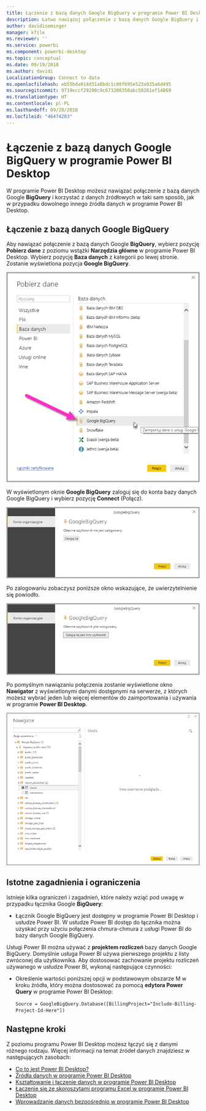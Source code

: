```yaml
---
title: Łączenie z bazą danych Google BigQuery w programie Power BI Desktop
description: Łatwo nawiązuj połączenie z bazą danych Google BigQuery i korzystaj z niej w programie Power BI Desktop
author: davidiseminger
manager: kfile
ms.reviewer: ''
ms.service: powerbi
ms.component: powerbi-desktop
ms.topic: conceptual
ms.date: 09/19/2018
ms.author: davidi
LocalizationGroup: Connect to data
ms.openlocfilehash: eb55bda914d31a8bdc1c90f695e523a935a6d495
ms.sourcegitcommit: 9719eccf29298c9c673200350abc58281ef14869
ms.translationtype: HT
ms.contentlocale: pl-PL
ms.lasthandoff: 09/20/2018
ms.locfileid: "46474203"
---
```

# <a name="connect-to-a-google-bigquery-database-in-power-bi-desktop"></a>Łączenie z bazą danych Google BigQuery w programie Power BI Desktop
W programie Power BI Desktop możesz nawiązać połączenie z bazą danych Google **BigQuery** i korzystać z danych źródłowych w taki sam sposób, jak w przypadku dowolnego innego źródła danych w programie Power BI Desktop.

## <a name="connect-to-google-bigquery"></a>Łączenie z bazą danych Google BigQuery
Aby nawiązać połączenie z bazą danych Google **BigQuery**, wybierz pozycję **Pobierz dane** z poziomu wstążki **Narzędzia główne** w programie Power BI Desktop. Wybierz pozycję **Baza danych** z kategorii po lewej stronie. Zostanie wyświetlona pozycja **Google BigQuery**.

![Okno dialogowe Pobieranie danych dla bazy danych Google BigQuery](media/desktop-connect-bigquery/connect_bigquery_01.png)

W wyświetlonym oknie **Google BigQuery** zaloguj się do konta bazy danych Google BigQuery i wybierz pozycję **Connect** (Połącz).

![Logowanie do bazy danych Google BigQuery](media/desktop-connect-bigquery/connect_bigquery_02.png)

Po zalogowaniu zobaczysz poniższe okno wskazujące, że uwierzytelnienie się powiodło. 

![Pomyślne zalogowanie do usługi Google](media/desktop-connect-bigquery/connect_bigquery_02b.png)

Po pomyślnym nawiązaniu połączenia zostanie wyświetlone okno **Nawigator** z wyświetlonymi danymi dostępnymi na serwerze, z których możesz wybrać jeden lub więcej elementów do zaimportowania i używania w programie **Power BI Desktop**.

![Dane z bazy danych Google BigQuery](media/desktop-connect-bigquery/connect_bigquery_03.png)

## <a name="considerations-and-limitations"></a>Istotne zagadnienia i ograniczenia
Istnieje kilka ograniczeń i zagadnień, które należy wziąć pod uwagę w przypadku łącznika Google **BigQuery**:

* Łącznik Google BigQuery jest dostępny w programie Power BI Desktop i usłudze Power BI. W usłudze Power BI dostęp do łącznika można uzyskać przy użyciu połączenia chmura-chmura z usługi Power BI do bazy danych Google BigQuery.

Usługi Power BI można używać z **projektem rozliczeń** bazy danych Google BigQuery. Domyślnie usługa Power BI używa pierwszego projektu z listy zwróconej dla użytkownika. Aby dostosować zachowanie projektu rozliczeń używanego w usłudze Power BI, wykonaj następujące czynności:

 * Określenie wartości poniższej opcji w podstawowym obszarze M w kroku źródła, który można dostosować za pomocą **edytora Power Query** w programie Power BI Desktop:

    ```Source = GoogleBigQuery.Database([BillingProject="Include-Billing-Project-Id-Here"])```

## <a name="next-steps"></a>Następne kroki
Z poziomu programu Power BI Desktop możesz łączyć się z danymi różnego rodzaju. Więcej informacji na temat źródeł danych znajdziesz w następujących zasobach:

* [Co to jest Power BI Desktop?](desktop-what-is-desktop.md)
* [Źródła danych w programie Power BI Desktop](desktop-data-sources.md)
* [Kształtowanie i łączenie danych w programie Power BI Desktop](desktop-shape-and-combine-data.md)
* [Łączenie się ze skoroszytami programu Excel w programie Power BI Desktop](desktop-connect-excel.md)   
* [Wprowadzanie danych bezpośrednio w programie Power BI Desktop](desktop-enter-data-directly-into-desktop.md)   

